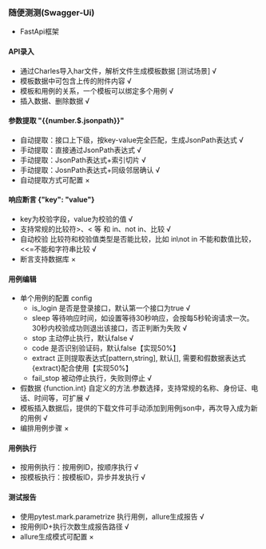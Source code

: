 ### 随便测测(Swagger-Ui)

* FastApi框架

#### API录入
* 通过Charles导入har文件，解析文件生成模板数据 [测试场景] √
* 模板数据中可包含上传的附件内容 √
* 模板和用例的关系，一个模板可以绑定多个用例 √
* 插入数据、删除数据 √
#### 参数提取  "{{number.$.jsonpath}}"
* 自动提取：接口上下级，按key-value完全匹配，生成JsonPath表达式 √ 
* 手动提取：直接通过JsonPath表达式 √
* 手动提取：JsonPath表达式+索引切片 √
* 手动提取：JosnPath表达式+同级邻居确认 √
* 自动提取方式可配置 ×
#### 响应断言 {"key": "value"}
* key为校验字段，value为校验的值 √
* 支持常规的比较符>、< 等 和 in、not in、比较 √
* 自动校验 比较符和校验值类型是否能比较，比如 in\not in  不能和数值比较，<\<=不能和字符串比较 √
* 断言支持数据库 ×
#### 用例编辑
* 单个用例的配置 config
    - is_login 是否是登录接口，默认第一个接口为true √
	- sleep 等待响应时间，如设置等待30秒响应，会按每5秒轮询请求一次。30秒内校验成功则退出该接口，否正判断为失败 √
	- stop 主动停止执行，默认false √
	- code 是否识别验证码，默认false【实现50%】
	- extract 正则提取表达式[pattern,string], 默认[], 需要和假数据表达式{extract}配合使用【实现50%】
	- fail_stop 被动停止执行，失败则停止 √
* 假数据 {function.int} 自定义的方法.参数选择，支持常规的名称、身份证、电话、时间等，可扩展 √
* 模板插入数据后，提供的下载文件可手动添加到用例json中，再次导入成为新的用例 √
* 编排用例步骤 ×
#### 用例执行
* 按用例执行：按用例ID，按顺序执行 √
* 按模板执行：按模板ID，异步并发执行 √
#### 测试报告
* 使用pytest.mark.parametrize 执行用例，allure生成报告 √
* 按用例ID+执行次数生成报告路径 √
* allure生成模式可配置 ×